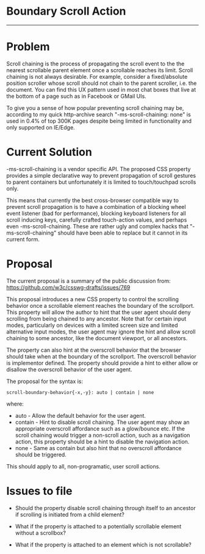 # Boundary Scroll Action
---

# Problem

Scroll chaining is the process of propagating the scroll event to the the nearest scrollable parent element once a scrollable reaches its limit. Scroll chaining is not always desirable. For example, consider a fixed/absolute position scroller whose scroll should not chain to the parent scroller, i.e. the document. You can find this UX pattern used in most chat boxes that live at the bottom of a page such as in Facebook or GMail UIs.

To give you a sense of how popular preventing scroll chaining may be, according to my quick http-archive search "-ms-scroll-chaining: none" is used in 0.4% of top 300K pages despite being limited in functionality and only supported on IE/Edge.

# Current Solution

-ms-scroll-chaining is a vendor specific API. The proposed CSS property provides a simple declarative way to prevent propagation of scroll gestures to parent containers but unfortunately it is limited to touch/touchpad scrolls only.

This means that currently the best cross-browser compatible way to prevent scroll propagation is to have a combination of a blocking wheel event listener (bad for performance), blocking keyboard listeners for all scroll inducing keys, carefully crafted touch-action values, and perhaps even -ms-scroll-chaining. These are rather ugly and complex hacks that "-ms-scroll-chaining" should have been able to replace but it cannot in its current form.

# Proposal

The current proposal is a summary of the public discussion from:
https://github.com/w3c/csswg-drafts/issues/769

This proposal introduces a new CSS property to control the scrolling behavior once a scrollable element reaches the boundary of the scrollport. This property will allow the author to hint that the user agent should deny scrolling from being chained to any ancestor. Note that for certain input modes, particularly on devices with a limited screen size and limited alternative input modes, the user agent may ignore the hint and allow scroll chaining to some ancestor, like the document viewport, or all ancestors.

The property can also hint at the overscroll behavior that the browser should take when at the boundary of the scrollport. The overscroll behavior is implementor defined. The property should provide a hint to either allow or disallow the overscroll behavior of the user agent.

The proposal for the syntax is:
```
scroll-boundary-behavior{-x,-y}: auto | contain | none
```

where:
* auto - Allow the default behavior for the user agent.
* contain - Hint to disable scroll chaining. The user agent may show an appropriate overscroll affordance such as a glow/bounce etc. If the scroll chaining would trigger a non-scroll action, such as a navigation action, this property should be a hint to disable the navigation action.
* none - Same as contain but also hint that no overscroll affordance should be triggered.

This should apply to all, non-programatic, user scroll actions.

# Issues to file

* Should the property disable scroll chaining through itself to an ancestor if scrolling is initiated from a child element?

* What if the property is attached to a potentially scrollable element without a scrollbox?

* What if the property is attached to an element which is not scrollable?
